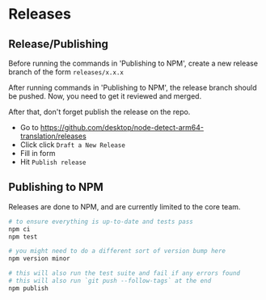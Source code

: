 # Releases

## Release/Publishing

Before running the commands in 'Publishing to NPM', create a new release branch
of the form `releases/x.x.x`

After running commands in 'Publishing to NPM', the release branch should be
pushed. Now, you need to get it reviewed and merged.

After that, don't forget publish the release on the repo.

- Go to https://github.com/desktop/node-detect-arm64-translation/releases
- Click click `Draft a New Release`
- Fill in form
- Hit `Publish release`

## Publishing to NPM

Releases are done to NPM, and are currently limited to the core team.

```sh
# to ensure everything is up-to-date and tests pass
npm ci
npm test

# you might need to do a different sort of version bump here
npm version minor

# this will also run the test suite and fail if any errors found
# this will also run `git push --follow-tags` at the end
npm publish
```
